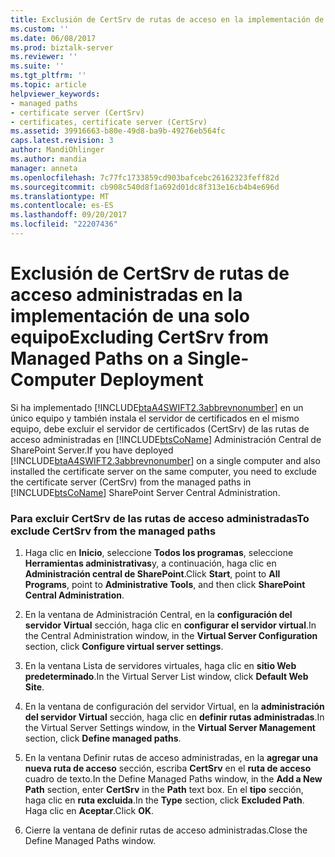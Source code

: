 ```yaml
---
title: Exclusión de CertSrv de rutas de acceso en la implementación de una solo equipo administradas | Documentos de Microsoft
ms.custom: ''
ms.date: 06/08/2017
ms.prod: biztalk-server
ms.reviewer: ''
ms.suite: ''
ms.tgt_pltfrm: ''
ms.topic: article
helpviewer_keywords:
- managed paths
- certificate server (CertSrv)
- certificates, certificate server (CertSrv)
ms.assetid: 39916663-b80e-49d8-ba9b-49276eb564fc
caps.latest.revision: 3
author: MandiOhlinger
ms.author: mandia
manager: anneta
ms.openlocfilehash: 7c77fc1733859cd903bafcebc26162323feff82d
ms.sourcegitcommit: cb908c540d8f1a692d01dc8f313e16cb4b4e696d
ms.translationtype: MT
ms.contentlocale: es-ES
ms.lasthandoff: 09/20/2017
ms.locfileid: "22207436"
---
```

# <a name="excluding-certsrv-from-managed-paths-on-a-single-computer-deployment"></a><span data-ttu-id="4c373-102">Exclusión de CertSrv de rutas de acceso administradas en la implementación de una solo equipo</span><span class="sxs-lookup"><span data-stu-id="4c373-102">Excluding CertSrv from Managed Paths on a Single-Computer Deployment</span></span>
<span data-ttu-id="4c373-103">Si ha implementado [!INCLUDE[btaA4SWIFT2.3abbrevnonumber](../../includes/btaa4swift2-3abbrevnonumber-md.md)] en un único equipo y también instala el servidor de certificados en el mismo equipo, debe excluir el servidor de certificados (CertSrv) de las rutas de acceso administradas en [!INCLUDE[btsCoName](../../includes/btsconame-md.md)] Administración Central de SharePoint Server.</span><span class="sxs-lookup"><span data-stu-id="4c373-103">If you have deployed [!INCLUDE[btaA4SWIFT2.3abbrevnonumber](../../includes/btaa4swift2-3abbrevnonumber-md.md)] on a single computer and also installed the certificate server on the same computer, you need to exclude the certificate server (CertSrv) from the managed paths in [!INCLUDE[btsCoName](../../includes/btsconame-md.md)] SharePoint Server Central Administration.</span></span>  
  
### <a name="to-exclude-certsrv-from-the-managed-paths"></a><span data-ttu-id="4c373-104">Para excluir CertSrv de las rutas de acceso administradas</span><span class="sxs-lookup"><span data-stu-id="4c373-104">To exclude CertSrv from the managed paths</span></span>  
  
1.  <span data-ttu-id="4c373-105">Haga clic en **Inicio**, seleccione **Todos los programas**, seleccione **Herramientas administrativas**y, a continuación, haga clic en **Administración central de SharePoint**.</span><span class="sxs-lookup"><span data-stu-id="4c373-105">Click **Start**, point to **All Programs**, point to **Administrative Tools**, and then click **SharePoint Central Administration**.</span></span>  
  
2.  <span data-ttu-id="4c373-106">En la ventana de Administración Central, en la **configuración del servidor Virtual** sección, haga clic en **configurar el servidor virtual**.</span><span class="sxs-lookup"><span data-stu-id="4c373-106">In the Central Administration window, in the **Virtual Server Configuration** section, click **Configure virtual server settings**.</span></span>  
  
3.  <span data-ttu-id="4c373-107">En la ventana Lista de servidores virtuales, haga clic en **sitio Web predeterminado**.</span><span class="sxs-lookup"><span data-stu-id="4c373-107">In the Virtual Server List window, click **Default Web Site**.</span></span>  
  
4.  <span data-ttu-id="4c373-108">En la ventana de configuración del servidor Virtual, en la **administración del servidor Virtual** sección, haga clic en **definir rutas administradas**.</span><span class="sxs-lookup"><span data-stu-id="4c373-108">In the Virtual Server Settings window, in the **Virtual Server Management** section, click **Define managed paths**.</span></span>  
  
5.  <span data-ttu-id="4c373-109">En la ventana Definir rutas de acceso administradas, en la **agregar una nueva ruta de acceso** sección, escriba **CertSrv** en el **ruta de acceso** cuadro de texto.</span><span class="sxs-lookup"><span data-stu-id="4c373-109">In the Define Managed Paths window, in the **Add a New Path** section, enter **CertSrv** in the **Path** text box.</span></span> <span data-ttu-id="4c373-110">En el **tipo** sección, haga clic en **ruta excluida**.</span><span class="sxs-lookup"><span data-stu-id="4c373-110">In the **Type** section, click **Excluded Path**.</span></span> <span data-ttu-id="4c373-111">Haga clic en **Aceptar**.</span><span class="sxs-lookup"><span data-stu-id="4c373-111">Click **OK**.</span></span>  
  
6.  <span data-ttu-id="4c373-112">Cierre la ventana de definir rutas de acceso administradas.</span><span class="sxs-lookup"><span data-stu-id="4c373-112">Close the Define Managed Paths window.</span></span>